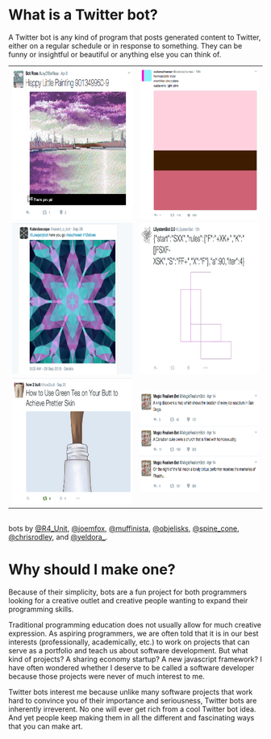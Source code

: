 # What is a Twitter bot?
A Twitter bot is any kind of program that posts generated content to Twitter, either on a regular schedule or in response to something. They can be funny or insightful or beautiful or anything else you can think of.
<br><table border="0"><tr><td>
<img src="assets/Screen Shot 2017-04-05 at 8.28.21 PM.png" height="300"></td><td>
<img src="/assets/Screen Shot 2017-04-16 at 9.56.16 PM.png" height="300"></td></tr><tr><td><img src="Screen Shot 2015-09-30 at 12.01.48 AM.png" height="300"></td><td><img src="Screen Shot 2015-10-07 at 10.30.53 AM.png" height="300"></td><tr><td>
<img src="Screen Shot 2015-09-29 at 11.41.44 PM.png" height="250"></td><td><img src="/assets/Screen Shot 2017-04-16 at 9.50.18 PM.png" height="200"></td></tr></table><br>
bots by [@R4_Unit](https://twitter.com/R4_Unit), [@joemfox](https://twitter.com/joemfox), [@muffinista](https://twitter.com/muffinista), [@objelisks](https://twitter.com/objelisks), [@spine_cone](https://twitter.com/spine_cone), [@chrisrodley](https://twitter.com/chrisrodley), and [@yeldora_](https://twitter.com/yeldora_).
# Why should I make one?
Because of their simplicity, bots are a fun project for both programmers looking for a creative outlet and creative people wanting to expand their programming skills.

Traditional programming education does not usually allow for much creative expression. As aspiring programmers, we are often told that it is in our best interests (professionally, academically, etc.) to work on projects that can serve as a portfolio and teach us about software development. But what kind of projects? A sharing economy startup? A new javascript framework? I have often wondered whether I deserve to be called a software developer because those projects were never of much interest to me.

Twitter bots interest me because unlike many software projects that work hard to convince you of their importance and seriousness, Twitter bots are inherently irreverent. No one will ever get rich from a cool Twitter bot idea. And yet people keep making them in all the different and fascinating ways that you can make art.